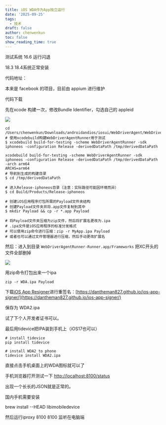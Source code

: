 ```yaml
---
title: iOS WDA作为App独立运行
date: '2025-09-25'
tags:
  - 技术
draft: false
author: chenwenkun
toc: false
show_reading_time: true
---
```

测试系统 16.6 运行闪退

18.3 18.4系统正常安装

代码地址：

本来是 facebook 的项目，目前由 appium 进行维护

代码下载

先在xcode 构建一次，修改Bundle Identifier，勾选自己的 appleid

![](https://prod-files-secure.s3.us-west-2.amazonaws.com/c205fb54-92b2-4987-8be3-972b67d27acc/cb756a73-27bc-4b0d-951a-858df3344b59/image.png?X-Amz-Algorithm=AWS4-HMAC-SHA256&X-Amz-Content-Sha256=UNSIGNED-PAYLOAD&X-Amz-Credential=ASIAZI2LB466ZTDTKCUO%2F20251019%2Fus-west-2%2Fs3%2Faws4_request&X-Amz-Date=20251019T061523Z&X-Amz-Expires=3600&X-Amz-Security-Token=IQoJb3JpZ2luX2VjECIaCXVzLXdlc3QtMiJIMEYCIQDvcDx4I%2F5j8eiUyWegcB2sHSu69q4IzW6RVX69jhZoOwIhAMYnSoD4sPH9H%2F%2Fxa0YAx0GJg9X5oY05H9nqMZT3fmqOKogECMv%2F%2F%2F%2F%2F%2F%2F%2F%2F%2FwEQABoMNjM3NDIzMTgzODA1Igz0MvBbFVSW6YKC8coq3APV9e%2BBdRY8gKl4%2BqxiucRpkvlCkhJtLHP0vdDC%2BzlNSVJ7Tmr1Ow%2B%2FO5uRR61KT0n2w8uZRyMPFPiUsyaAow6oiRGZq6YdmwbkYK0FwASb%2FoNePA6ee29%2BKmvKMlYoN%2FJtswBQE0e4OIzNJvs8Gdf4%2F%2BpYL%2FXvMp%2FwfpaCEuRJVtIZMF7dHKYtfz1iXeWjRYhCiqxON5T6HiWLWpClxeq68kp%2FlzTT14Nq9lfwJj%2BLqlJhw4gjDCLmiRIVM9%2FGa4fCWDbAYAA4NizyMPolLck5IN%2B110LDlFoQq%2BRwB660o9jAROVJwXU61aLHH%2BUd8ZCsVmnMdnEPS3oCKqX5xX7D4ywvN2e%2BI8vDglgYrbxEQEL7A7qrDEnUI3VvmidcCxJNb7RNppEp2HGFv0ZU6vT8bC6DjZfH%2BAIlGflooDtc26P%2FKe1JTDy8gr71hMVt0CJH6VF5M02rK57eXJfy5jRzAYxmmaXDNmuwHP0TGFIP85PhD1lHDgPdE8t2vkNrPImT%2FifBLhv2xwTqOIoOSvGC5poK8XVYoNdqNIdBOn25%2F1yaaJj%2B5KtRpu5hWm0aPTKqdRebW%2BV2DWZ6qiowdO8yEJ4XiLrY5snu9chI%2BxqAxFILYUjXUENfaev7RDDggNHHBjqkAehlCoKk4HmI%2F9ZdM%2ByI%2FcWb0EqAWrKBHQDFOeNSkU%2BRoSc%2B%2FsFlmKxw7u1%2Fi%2FYnWZ25uObk1UGDwuGl1wLIxbNVqONXT527wmdlsXfonHKiChggYAj7dxYzdcC2vb1eYKnhlAPDi2S5QLX0SKCtTahVll7FJsz9VNVjZVYNmDppw6SK3NDAihErbHgRW6L%2BmIvE%2F%2BNVK5zCiF3ICrjoMUXM6CkM&X-Amz-Signature=d91591ecacfe0c908fa6e0dbfec519e3f3fe6953c84d0df59a65ce8996822704&X-Amz-SignedHeaders=host&x-amz-checksum-mode=ENABLED&x-id=GetObject)

```shell
cd /Users/chenwenkun/Downloads/androidandios/iosui/WebDriverAgent/WebDriverAgent
# 使用xcodebuild构建WebDriverAgentRunner用于测试
$ xcodebuild build-for-testing -scheme WebDriverAgentRunner -sdk iphoneos -configuration Release -derivedDataPath /tmp/derivedDataPath

xcodebuild build-for-testing -scheme WebDriverAgentRunner -sdk iphoneos -configuration Release -derivedDataPath /tmp/derivedDataPath -arch arm64
ARCHS=arm64
# 导航到生成的构建目录
$ cd /tmp/derivedDataPath

# 进入Release-iphoneos目录（注意：实际路径可能因环境而异）
$ cd Build/Products/Release-iphoneos

# 创建iOS应用程序打包所需的Payload文件夹结构
# 创建Payload文件夹并将.app文件复制到其中
$ mkdir Payload && cp -r *.app Payload

# 将Payload文件夹压缩为zip文件，然后将扩展名更改为.ipa
# .ipa文件是iOS应用程序的标准分发格式
# 可以使用zip命令进行压缩：zip -r MyApp.ipa Payload
# 或者也可以通过文件管理器进行压缩，然后手动更改扩展名
```

然后：进入到目录 `WebDriverAgentRunner-Runner.app/Frameworks` 把XC开头的文件全部删掉

![](https://prod-files-secure.s3.us-west-2.amazonaws.com/c205fb54-92b2-4987-8be3-972b67d27acc/358b8d2b-1bfe-4fb9-beb5-83e1de5f201e/image.png?X-Amz-Algorithm=AWS4-HMAC-SHA256&X-Amz-Content-Sha256=UNSIGNED-PAYLOAD&X-Amz-Credential=ASIAZI2LB466ZTDTKCUO%2F20251019%2Fus-west-2%2Fs3%2Faws4_request&X-Amz-Date=20251019T061523Z&X-Amz-Expires=3600&X-Amz-Security-Token=IQoJb3JpZ2luX2VjECIaCXVzLXdlc3QtMiJIMEYCIQDvcDx4I%2F5j8eiUyWegcB2sHSu69q4IzW6RVX69jhZoOwIhAMYnSoD4sPH9H%2F%2Fxa0YAx0GJg9X5oY05H9nqMZT3fmqOKogECMv%2F%2F%2F%2F%2F%2F%2F%2F%2F%2FwEQABoMNjM3NDIzMTgzODA1Igz0MvBbFVSW6YKC8coq3APV9e%2BBdRY8gKl4%2BqxiucRpkvlCkhJtLHP0vdDC%2BzlNSVJ7Tmr1Ow%2B%2FO5uRR61KT0n2w8uZRyMPFPiUsyaAow6oiRGZq6YdmwbkYK0FwASb%2FoNePA6ee29%2BKmvKMlYoN%2FJtswBQE0e4OIzNJvs8Gdf4%2F%2BpYL%2FXvMp%2FwfpaCEuRJVtIZMF7dHKYtfz1iXeWjRYhCiqxON5T6HiWLWpClxeq68kp%2FlzTT14Nq9lfwJj%2BLqlJhw4gjDCLmiRIVM9%2FGa4fCWDbAYAA4NizyMPolLck5IN%2B110LDlFoQq%2BRwB660o9jAROVJwXU61aLHH%2BUd8ZCsVmnMdnEPS3oCKqX5xX7D4ywvN2e%2BI8vDglgYrbxEQEL7A7qrDEnUI3VvmidcCxJNb7RNppEp2HGFv0ZU6vT8bC6DjZfH%2BAIlGflooDtc26P%2FKe1JTDy8gr71hMVt0CJH6VF5M02rK57eXJfy5jRzAYxmmaXDNmuwHP0TGFIP85PhD1lHDgPdE8t2vkNrPImT%2FifBLhv2xwTqOIoOSvGC5poK8XVYoNdqNIdBOn25%2F1yaaJj%2B5KtRpu5hWm0aPTKqdRebW%2BV2DWZ6qiowdO8yEJ4XiLrY5snu9chI%2BxqAxFILYUjXUENfaev7RDDggNHHBjqkAehlCoKk4HmI%2F9ZdM%2ByI%2FcWb0EqAWrKBHQDFOeNSkU%2BRoSc%2B%2FsFlmKxw7u1%2Fi%2FYnWZ25uObk1UGDwuGl1wLIxbNVqONXT527wmdlsXfonHKiChggYAj7dxYzdcC2vb1eYKnhlAPDi2S5QLX0SKCtTahVll7FJsz9VNVjZVYNmDppw6SK3NDAihErbHgRW6L%2BmIvE%2F%2BNVK5zCiF3ICrjoMUXM6CkM&X-Amz-Signature=caf40bdada434d0e0b35f4606199ab25cd9d8400058f6214fc967376d6f0054a&X-Amz-SignedHeaders=host&x-amz-checksum-mode=ENABLED&x-id=GetObject)

用zip命令打包出来一个ipa

```shell
zip -r WDA.ipa Payload
```

下载[iOS App Resigner](https://zhida.zhihu.com/search?content_id=237756070&content_type=Article&match_order=1&q=iOS%20App%20Resigner&zd_token=eyJhbGciOiJIUzI1NiIsInR5cCI6IkpXVCJ9.eyJpc3MiOiJ6aGlkYV9zZXJ2ZXIiLCJleHAiOjE3NDQzNTQ0ODAsInEiOiJpT1MgQXBwIFJlc2lnbmVyIiwiemhpZGFfc291cmNlIjoiZW50aXR5IiwiY29udGVudF9pZCI6MjM3NzU2MDcwLCJjb250ZW50X3R5cGUiOiJBcnRpY2xlIiwibWF0Y2hfb3JkZXIiOjEsInpkX3Rva2VuIjpudWxsfQ.XGwOKX0ujlvhojSuRT3SlA0sDFnQK-FxDJr60CX6YqU&zhida_source=entity)进行重签名：[https://dantheman827.github.io/ios-app-signer/](https://dantheman827.github.io/ios-app-signer/)

保存为 WDA2.ipa

试了下个人开发者证书可以。

最后用tidevice把IPA装到手机上（iOS17也可以）

```shell
# install tidevice
pip install tidevice

# install WDA2 to phone
tidevice install WDA2.ipa
```

直接点击手机桌面上的WDA图标就可以了

手机浏览器打开测试一下 [http://localhost:8100/status](http://localhost:8100/status)

出现一个长长的JSON就是正常的。

国内手机需要安装

brew install --HEAD libimobiledevice

然后运行iproxy 8100 8100 监听在电脑端

